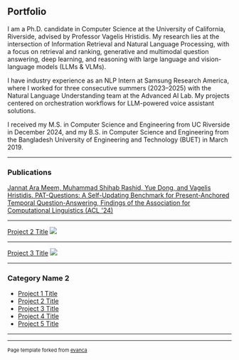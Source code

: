 ## Portfolio

I am a Ph.D. candidate in Computer Science at the University of California, Riverside, advised by Professor Vagelis Hristidis. My research lies at the intersection of Information Retrieval and Natural Language Processing, with a focus on retrieval and ranking, generative and multimodal question answering, deep learning, and reasoning with large language and vision-language models (LLMs & VLMs).

I have industry experience as an NLP Intern at Samsung Research America, where I worked for three consecutive summers (2023–2025) with the Natural Language Understanding team at the Advanced AI Lab. My projects centered on orchestration workflows for LLM-powered voice assistant solutions.

I received my M.S. in Computer Science and Engineering from UC Riverside in December 2024, and my B.S. in Computer Science and Engineering from the Bangladesh University of Engineering and Technology (BUET) in March 2019.

---

### Publications

[Jannat Ara Meem, Muhammad Shihab Rashid, Yue Dong, and Vagelis Hristidis. PAT-Questions: A Self-Updating Benchmark for Present-Anchored Temporal Question-Answering, Findings of the Association for Computational Linguistics (ACL '24)](/sample_page)


---
[Project 2 Title](/pdf/sample_presentation.pdf)
<img src="images/dummy_thumbnail.jpg?raw=true"/>

---
[Project 3 Title](http://example.com/)
<img src="images/dummy_thumbnail.jpg?raw=true"/>

---

### Category Name 2

- [Project 1 Title](http://example.com/)
- [Project 2 Title](http://example.com/)
- [Project 3 Title](http://example.com/)
- [Project 4 Title](http://example.com/)
- [Project 5 Title](http://example.com/)

---




---
<p style="font-size:11px">Page template forked from <a href="https://github.com/evanca/quick-portfolio">evanca</a></p>
<!-- Remove above link if you don't want to attibute -->
